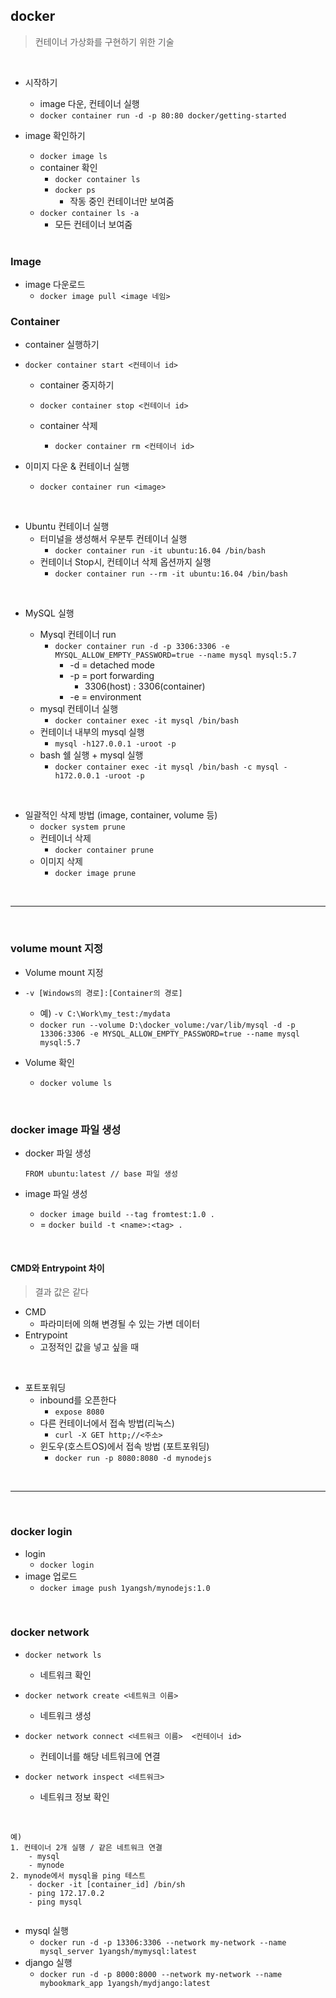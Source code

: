 ## docker

> 컨테이너 가상화를 구현하기 위한 기술

<br/>

- 시작하기

  -  image 다운, 컨테이너 실행
    - `docker container run -d -p 80:80 docker/getting-started`
  
- image 확인하기
  - `docker image ls`
  - container 확인
    - `docker container ls`
    - `docker ps`
      - 작동 중인 컨테이너만 보여줌
  - `docker container ls -a`
      - 모든 컨테이너 보여줌

  <br/>

  

### Image

  - image 다운로드
    - `docker image pull <image 네임>`

  

### Container

  - container 실행하기
  
- `docker container start <컨테이너 id>`
  
  -  container 중지하기
     
  -  `docker container stop <컨테이너 id>`
     
  - container 삭제
    
    - `docker container rm <컨테이너 id>`
  
-  이미지 다운 & 컨테이너 실행
  
   -  `docker container run <image>`
  
     

<br>

- Ubuntu 컨테이너 실행
  - 터미널을 생성해서 우분투 컨테이너 실행
    - `docker container run -it ubuntu:16.04 /bin/bash `
  - 컨테이너 Stop시, 컨테이너 삭제 옵션까지 실행
    - `docker container run --rm -it ubuntu:16.04 /bin/bash `

<br>

- MySQL 실행

  - Mysql 컨테이너 run
    - `docker container run -d -p 3306:3306 -e MYSQL_ALLOW_EMPTY_PASSWORD=true --name mysql mysql:5.7 `
      - -d = detached mode
      - -p = port forwarding
        - 3306(host) : 3306(container)
      - -e = environment
  - mysql 컨테이너 실행
    - `docker container exec -it mysql /bin/bash`
  - 컨테이너 내부의 mysql 실행
    - `mysql -h127.0.0.1 -uroot -p`
  - bash 쉘 실행 + mysql 실행
    - `docker container exec -it mysql /bin/bash -c mysql -h172.0.0.1 -uroot -p`

<br/>

- 일괄적인 삭제 방법 (image, container, volume 등)
  - `docker system prune`
  - 컨테이너 삭제
    - `docker container prune`
  - 이미지 삭제
    - `docker image prune`

<br/>

---

<br/>

### volume mount 지정

- Volume mount 지정
  
- `-v [Windows의 경로]:[Container의 경로]`
    - 예) `-v C:\Work\my_test:/mydata`
  - `docker run --volume D:\docker_volume:/var/lib/mysql -d -p 13306:3306 -e MYSQL_ALLOW_EMPTY_PASSWORD=true --name mysql mysql:5.7 `
  
- Volume 확인

  - `docker volume ls`

  

<br/>

### docker image 파일 생성

- docker 파일 생성

  ```
  FROM ubuntu:latest // base 파일 생성
  ```

- image 파일 생성

  - `docker image build --tag fromtest:1.0 .`
  - = `docker build -t <name>:<tag> .`

<br/>

#### CMD와 Entrypoint 차이

> 결과 값은 같다

- CMD
  - 파라미터에 의해 변경될 수 있는 가변 데이터
- Entrypoint
  - 고정적인 값을 넣고 싶을 때

<br/>

- 포트포워딩
  - inbound를 오픈한다
    - `expose 8080`
  - 다른 컨테이너에서 접속 방법(리눅스)
    - `curl -X GET http;//<주소>`
  - 윈도우(호스트OS)에서 접속 방법 (포트포워딩)
    - `docker run -p 8080:8080 -d mynodejs`

<br/>

---

<br/>

### docker login

- login
  - `docker login`
- image 업로드
  - `docker image push 1yangsh/mynodejs:1.0`

<br/>

### docker network

- `docker network ls`
  - 네트워크 확인
- `docker network create <네트워크 이름>`
  - 네트워크 생성

- `docker network connect <네트워크 이름>  <컨테이너 id>`
  - 컨테이너를 해당 네트워크에 연결
- `docker network inspect <네트워크>`
  - 네트워크 정보 확인

<br/>

```
예) 
1. 컨테이너 2개 실행 / 같은 네트워크 연결
	- mysql
	- mynode
2. mynode에서 mysql을 ping 테스트
	- docker -it [container_id] /bin/sh
    - ping 172.17.0.2
    - ping mysql
   
```









- mysql 실행
  - `docker run -d -p 13306:3306 --network my-network --name mysql_server 1yangsh/mymysql:latest`
- django 실행
  - `docker run -d -p 8000:8000 --network my-network --name mybookmark_app 1yangsh/mydjango:latest`